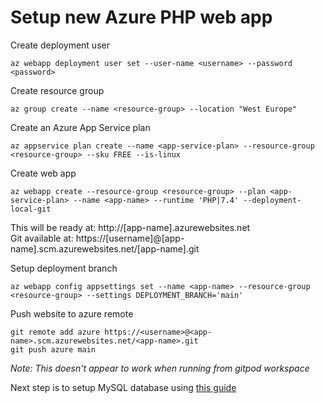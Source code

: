 # Setup new Azure PHP web app 

Create deployment user
```
az webapp deployment user set --user-name <username> --password <password>
```

Create resource group
```
az group create --name <resource-group> --location "West Europe"
```

Create an Azure App Service plan
```
az appservice plan create --name <app-service-plan> --resource-group <resource-group> --sku FREE --is-linux
```

Create web app
```
az webapp create --resource-group <resource-group> --plan <app-service-plan> --name <app-name> --runtime 'PHP|7.4' --deployment-local-git
```
This will be ready at: http://[app-name].azurewebsites.net  
Git available at: https://[username]@[app-name].scm.azurewebsites.net/[app-name].git

Setup deployment branch
```
az webapp config appsettings set --name <app-name> --resource-group <resource-group> --settings DEPLOYMENT_BRANCH='main'
```

Push website to azure remote
```
git remote add azure https://<username>@<app-name>.scm.azurewebsites.net/<app-name>.git
git push azure main
```
*Note: This doesn't appear to work when running from gitpod workspace*

Next step is to setup MySQL database using [this guide](docs/azure-mysql.md)